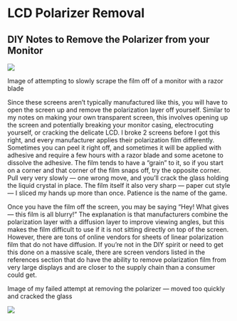 # LCD Polarizer Removal

## DIY Notes to Remove the Polarizer from your Monitor <a href="#873b" id="873b"></a>

![](https://miro.medium.com/max/1400/1\*1uxPrnutYt2Pfl3prUMtwQ.jpeg)

Image of attempting to slowly scrape the film off of a monitor with a razor blade

Since these screens aren’t typically manufactured like this, you will have to open the screen up and remove the polarization layer off yourself. Similar to my notes on making your own transparent screen, this involves opening up the screen and potentially breaking your monitor casing, electrocuting yourself, or cracking the delicate LCD. I broke 2 screens before I got this right, and every manufacturer applies their polarization film differently. Sometimes you can peel it right off, and sometimes it will be applied with adhesive and require a few hours with a razor blade and some acetone to dissolve the adhesive. The film tends to have a “grain” to it, so if you start on a corner and that corner of the film snaps off, try the opposite corner. Pull very very slowly — one wrong move, and you’ll crack the glass holding the liquid crystal in place. The film itself it also very sharp — paper cut style — I sliced my hands up more than once. Patience is the name of the game.

Once you have the film off the screen, you may be saying “Hey! What gives — this film is all blurry!” The explanation is that manufacturers combine the polarization layer with a diffusion layer to improve viewing angles, but this makes the film difficult to use if it is not sitting directly on top of the screen. However, there are tons of online vendors for sheets of linear polarization film that do not have diffusion. If you’re not in the DIY spirit or need to get this done on a massive scale, there are screen vendors listed in the references section that do have the ability to remove polarization film from very large displays and are closer to the supply chain than a consumer could get.

Image of my failed attempt at removing the polarizer — moved too quickly and cracked the glass

![](https://miro.medium.com/max/1400/1\*cpXUwFLedG\_rOnxskRjGHA.jpeg)
